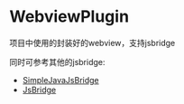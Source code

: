 # WebviewPlugin
项目中使用的封装好的webview，支持jsbridge

同时可参考其他的jsbridge:

* [SimpleJavaJsBridge](https://github.com/jakkypan/SimpleJavaJsBridge)
* [JsBridge](https://github.com/lzyzsd/JsBridge)
